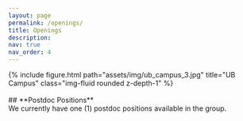 ```yaml
---
layout: page
permalink: /openings/
title: Openings
description: 
nav: true
nav_order: 4
---
```

<div class="row">
    <div class="col-sm mt-3 mt-md-0">
        {% include figure.html path="assets/img/ub_campus_3.jpg" title="UB Campus" class="img-fluid rounded z-depth-1" %}
    </div>
</div>
<br>
## **Postdoc Positions** <br>
We currently have one (1) postdoc positions available in the group. 
